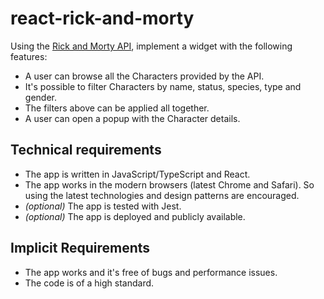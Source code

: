 # react-rick-and-morty

Using the [Rick and Morty API](https://rickandmortyapi.com/), implement a widget with the following features:

- A user can browse all the Characters provided by the API.
- It's possible to filter Characters by name, status, species, type and gender.
- The filters above can be applied all together.
- A user can open a popup with the Character details.

## Technical requirements

- The app is written in JavaScript/TypeScript and React.
- The app works in the modern browsers (latest Chrome and Safari).
So using the latest technologies and design patterns are encouraged.
- *(optional)* The app is tested with Jest.
- *(optional)* The app is deployed and publicly available.

## Implicit Requirements

- The app works and it's free of bugs and performance issues.
- The code is of a high standard.